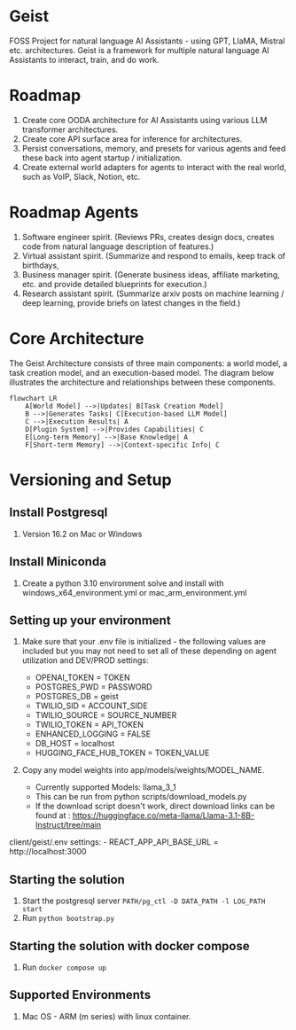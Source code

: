 # Geist
FOSS Project for natural language AI Assistants - using GPT, LlaMA, Mistral etc. architectures.
Geist is a framework for multiple natural language AI Assistants to interact, train, and do work.

# Roadmap
1. Create core OODA architecture for AI Assistants using various LLM transformer architectures.
2. Create core API surface area for inference for architectures.
3. Persist conversations, memory, and presets for various agents and feed these back into agent startup / initialization.
4. Create external world adapters for agents to interact with the real world, such as VoIP, Slack, Notion, etc.

# Roadmap Agents
1. Software engineer spirit.  (Reviews PRs, creates design docs, creates code from natural language description of features.)
2. Virtual assistant spirit.  (Summarize and respond to emails, keep track of birthdays, 
3. Business manager spirit.   (Generate business ideas, affiliate marketing, etc. and provide detailed blueprints for execution.)
4. Research assistant spirit. (Summarize arxiv posts on machine learning / deep learning, provide briefs on latest changes in the field.)

# Core Architecture

The Geist Architecture consists of three main components: a world model, a task creation model, and an execution-based  model. The diagram below illustrates the architecture and relationships between these components.

```mermaid
flowchart LR
    A[World Model] -->|Updates| B[Task Creation Model]
    B -->|Generates Tasks| C[Execution-based LLM Model]
    C -->|Execution Results| A
    D[Plugin System] -->|Provides Capabilities| C
    E[Long-term Memory] -->|Base Knowledge| A
    F[Short-term Memory] -->|Context-specific Info| C
```

# Versioning and Setup
## Install Postgresql
1. Version 16.2 on Mac or Windows

## Install Miniconda
1. Create a python 3.10 environment solve and install with windows_x64_environment.yml or mac_arm_environment.yml

## Setting up your environment
1. Make sure that your .env file is initialized - the following values are included but you may not need to set all of these depending on agent utilization and DEV/PROD settings:
    - OPENAI_TOKEN = TOKEN
    - POSTGRES_PWD = PASSWORD
    - POSTGRES_DB = geist
    - TWILIO_SID = ACCOUNT_SIDE
    - TWILIO_SOURCE = SOURCE_NUMBER
    - TWILIO_TOKEN = API_TOKEN
    - ENHANCED_LOGGING = FALSE
    - DB_HOST = localhost
    - HUGGING_FACE_HUB_TOKEN = TOKEN_VALUE

2. Copy any model weights into app/models/weights/MODEL_NAME.
    - Currently supported Models: llama_3_1
    - This can be run from python scripts/download_models.py 
    - If the download script doesn't work, direct download links can be found at : https://huggingface.co/meta-llama/Llama-3.1-8B-Instruct/tree/main


client/geist/.env settings:
    - REACT_APP_API_BASE_URL = http://localhost:3000

## Starting the solution
1. Start the postgresql server `PATH/pg_ctl -D DATA_PATH -l LOG_PATH start` 
2. Run `python bootstrap.py`


## Starting the solution with docker compose
1. Run `docker compose up`


## Supported Environments
1. Mac OS - ARM (m series) with linux container.








